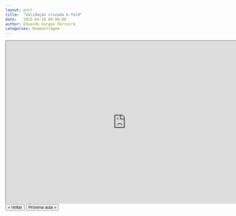 ```yaml
---
layout: post
title:  "Validação cruzada k-fold"
date:   2015-04-18 08:00:08
author: Eduardo Vargas Ferreira
categories: Reamostragem
---
```


<center>
<iframe width="760" height="515" src="https://www.youtube.com/embed/zHGUREB-p2Y?autoplay=0"> </iframe>
</center>


<FORM>
<INPUT Type="BUTTON" align="left" Value="&laquo; Voltar" Onclick="window.location.href='https://eduardoleg.github.io/ML4all/1parte/'">
<INPUT Type="BUTTON" align="left" Value="Próxima aula &raquo;" Onclick="window.location.href='https://eduardoleg.github.io/ML4all/'">
</FORM>

